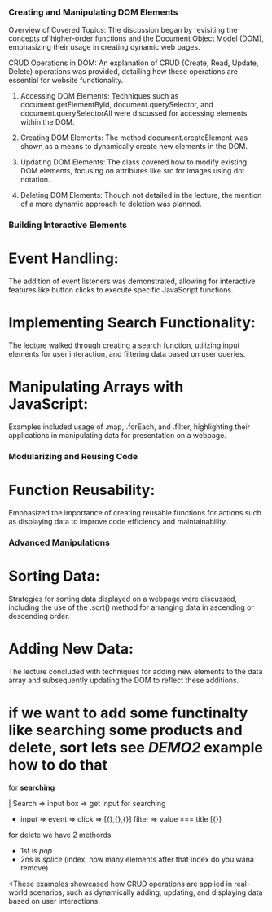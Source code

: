 ### Creating and Manipulating DOM Elements

Overview of Covered Topics: The discussion began by revisiting the concepts of higher-order functions and the Document Object Model (DOM), emphasizing their usage in creating dynamic web pages.

CRUD Operations in DOM: An explanation of CRUD (Create, Read, Update, Delete) operations was provided, detailing how these operations are essential for website functionality.

1. Accessing DOM Elements: Techniques such as document.getElementById, document.querySelector, and document.querySelectorAll were discussed for accessing elements within the DOM.

2. Creating DOM Elements: The method document.createElement was shown as a means to dynamically create new elements in the DOM.

3. Updating DOM Elements: The class covered how to modify existing DOM elements, focusing on attributes like src for images using dot notation.

4. Deleting DOM Elements: Though not detailed in the lecture, the mention of a more dynamic approach to deletion was planned.

### Building Interactive Elements

# Event Handling: 
The addition of event listeners was demonstrated, allowing for interactive features like button clicks to execute specific JavaScript functions.

# Implementing Search Functionality:
The lecture walked through creating a search function, utilizing input elements for user interaction, and filtering data based on user queries.

# Manipulating Arrays with JavaScript:
Examples included usage of .map, .forEach, and .filter, highlighting their applications in manipulating data for presentation on a webpage.

### Modularizing and Reusing Code

# Function Reusability:
Emphasized the importance of creating reusable functions for actions such as displaying data to improve code efficiency and maintainability.

### Advanced Manipulations

# Sorting Data:
Strategies for sorting data displayed on a webpage were discussed, including the use of the .sort() method for arranging data in ascending or descending order.

# Adding New Data:
The lecture concluded with techniques for adding new elements to the data array and subsequently updating the DOM to reflect these additions.

# if we want to add some functinalty like searching some products and delete, sort lets see *DEMO2* example how to do that

for **searching**

| Search => input box => get input for searching
- input => event => click =>
    [{},{},{}]
    filter => value === title
    [{}]


for delete we have 2 methords 
- 1st is *pop*
- 2ns is *splice*
    (index, how many elements after that index do you wana remove)


<These examples showcased how CRUD operations are applied in real-world scenarios, such as dynamically adding, updating, and displaying data based on user interactions.